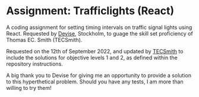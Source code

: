 # Assignment: Trafficlights (React)

A coding assignment for setting timing intervals on traffic signal lights using React. Requested by [Devise](https://devisesthlm.se), Stockholm, to guage the skill set proficiency of Thomas EC. Smith (TECSmith).

Requested on the 12th of September 2022, and updated by [TECSmith](https://tecsmith.info) to include the solutions for objective levels 1 and 2, as defined within the repository instructions.

A big thank you to Devise for giving me an opportunity to provide a solution to this hyperthetical problem. Should you have any tests, I am more than willing to try them!
